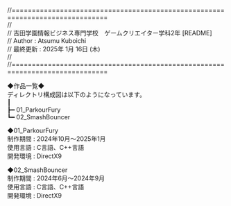 //==============================================================================  
//  
// 吉田学園情報ビジネス専門学校　ゲームクリエイター学科2年 [README]  
// Author : Atsumu Kuboichi  
// 最終更新 : 2025年 1月 16日 (木)  
//  
//==============================================================================  
  
◆作品一覧◆  
ディレクトリ構成図は以下のようになっています。  
┃  
┣━ 01_ParkourFury  
┗━ 02_SmashBouncer  
  
◆01_ParkourFury  
制作期間 : 2024年10月～2025年1月  
使用言語 : C言語、C++言語  
開発環境 : DirectX9  
  
◆02_SmashBouncer  
制作期間 : 2024年6月～2024年9月  
使用言語 : C言語、C++言語  
開発環境 : DirectX9  
